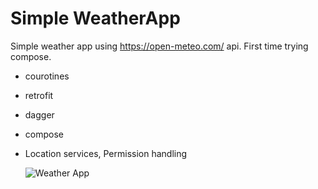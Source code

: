 # Simple WeatherApp

Simple weather app using https://open-meteo.com/ api. First time trying compose. 

- courotines
- retrofit
- dagger
- compose
- Location services, Permission handling

  ![Weather App ](https://github.com/yigtkaya/WeatherApp/assets/68725704/ab8f4465-5e75-4e26-9631-b81b6753114b)
